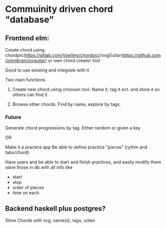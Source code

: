 # Commuinity driven chord "database"

## Frontend elm:
Create chord using chordpic(https://gitlab.com/Voellmy/chordpic)/svgGuitar(https://github.com/omnibrain/svguitar) or own chord creator tool

Good to use existing and integrate with it

Two main functions
1. Create new chord using choosen tool. Name it, tag it ect. and store it so others can find it

2. Browse other chords. Find by name, explore by tags.



### Future
Generate chord progressions by tag. Either random or given a key


OR


Make it a practice app
Be able to define practice "pieces" (rythm and tabs/chord)


Have users and be able to start and finish practices, and easily modify them
store those in db with all info like
* start
* stop
* order of pieces
* time on each


## Backend haskell plus postgres?
Store Chords with svg, name(s), tags, votes
